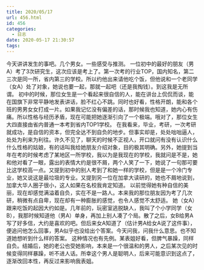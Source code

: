 ```yaml
---
title: 2020/05/17
url: 456.html
id: 456
categories:
  - 日志
date: 2020-05-17 21:30:57
tags:
---
```


今天讲讲发生的事吧。几个男女。一些感受与推测。 一位初中的最好的朋友（男A）考了3次研究生，这次应该是考上了。第一次考的行业TOP，国内知名，第二三次是同一所，省内第三的学校。所以约他出来请他吃个饭，但他说和一个老同学（女A）处了对象，她说也要一起，那就一起吧（还是我掏钱）。到这我是无所谓。 初中的时候，那位女生是一个看起来很自信的人，能在讲台上侃侃而谈，能在国旗下非常平静地发表讲话，脸不红心不跳。同时也好看，性格开朗，能和各个班的男男女女打成一片。如果我记忆没有偏差的话，那时候我也知道，她内心有伤痛。所以性格与经历矛盾，现在可能把她逐渐引向了一个极端。哦对了，那位女生大四直接由省内普通一本考到省内TOP1学校。 在我看来，毕业，考研，一次考研就成功，是自信的资本，但完全达不到自负的地步。但事实却是，处处咄咄逼人，处处为利来为利往。许久不见了，聊天的时候不正视人，开口就问有没有认识什么什么性格的姑娘，有的话叫我给她朋友介绍对象，目的极其明确。另外，她提到当年在考的时候考虑了某地区一所学校，我以为是我现在的学校，我就问是不是，她和他对看了一眼，露出的表情大约是很不屑，两个人笑了一下，她说了一句那可要比这学校高一点。又提到初中的别人考到了和她一样的学校，但是是一个冷门专业，她又说这是最垃圾的专业。又提到另一位在加拿大读研的，她也不屑地说到，加拿大华人圈子很小，这人如果在名校我肯定知道。 以前觉得她有种自信的美丽，现在却感觉满溢着自负，实在不是一路人。本来我的那位朋友因为考了几次研，稍微有点自卑，现在却有一种膨胀的感觉，也令人感觉不太舒适。 她（女A）跟来吃饭的起因大约如是。几年前的，玩密室逃脱缺人，我叫了个小学同学（女B），我那时候知道他（男A）单身，再加上别人凑了个局。散了之后，女B给男A写了好多信，大约是喜欢的吧。但后来女A知道了（估计男A给女A说了这件事），便追问他怎么回事，男A似乎也没给出个答案。今天问我，问我什么意思。也不知道她想听到什么样的答案。 这种情况也有先例。某表姐好看，但脾气暴躁，同样自负。结婚后，她的老公也受她影响，本来是一个很温和的男人，之后某次见的时候变得同样暴躁，听不进人话。所幸这个男人是聪明人，后来可能意识到这点了，逐渐改回本性，再反过来影响我表姐。